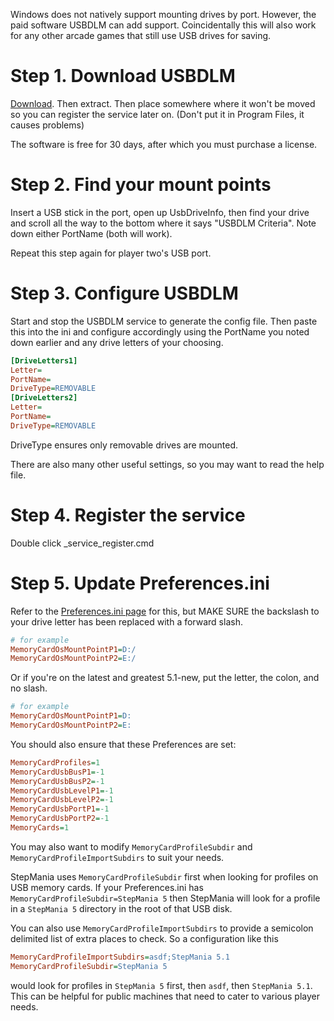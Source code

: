 Windows does not natively support mounting drives by port. However, the paid software USBDLM can add support. Coincidentally this will also work for any other arcade games that still use USB drives for saving.

# Step 1. Download USBDLM
[Download](https://www.uwe-sieber.de/usbdlm_e.html#download). Then extract. Then place somewhere where it won't be moved so you can register the service later on. (Don't put it in Program Files, it causes problems)

The software is free for 30 days, after which you must purchase a license.

# Step 2. Find your mount points
Insert a USB stick in the port, open up UsbDriveInfo, then find your drive and scroll all the way to the bottom where it says "USBDLM Criteria". Note down either PortName (both will work).

Repeat this step again for player two's USB port.

# Step 3. Configure USBDLM
Start and stop the USBDLM service to generate the config file. Then paste this into the ini and configure accordingly using the PortName you noted down earlier and any drive letters of your choosing.
```ini
[DriveLetters1]
Letter=
PortName=
DriveType=REMOVABLE
[DriveLetters2]
Letter=
PortName=
DriveType=REMOVABLE
```
DriveType ensures only removable drives are mounted.

There are also many other useful settings, so you may want to read the help file.

# Step 4. Register the service
Double click _service_register.cmd

# Step 5. Update Preferences.ini

Refer to the [Preferences.ini page](./Preferences.ini) for this, but MAKE SURE the backslash to your drive letter has been replaced with a forward slash.

```ini
# for example
MemoryCardOsMountPointP1=D:/
MemoryCardOsMountPointP2=E:/
```

Or if you're on the latest and greatest 5.1-new, put the letter, the colon, and no slash.

```ini
# for example
MemoryCardOsMountPointP1=D:
MemoryCardOsMountPointP2=E:
```

You should also ensure that these Preferences are set:
```ini
MemoryCardProfiles=1
MemoryCardUsbBusP1=-1
MemoryCardUsbBusP2=-1
MemoryCardUsbLevelP1=-1
MemoryCardUsbLevelP2=-1
MemoryCardUsbPortP1=-1
MemoryCardUsbPortP2=-1
MemoryCards=1
```

You may also want to modify `MemoryCardProfileSubdir` and `MemoryCardProfileImportSubdirs` to suit your needs.  

StepMania uses `MemoryCardProfileSubdir` first when looking for profiles on USB memory cards.  If your Preferences.ini has `MemoryCardProfileSubdir=StepMania 5` then StepMania will look for a profile in a `StepMania 5` directory in the root of that USB disk.

You can also use `MemoryCardProfileImportSubdirs` to provide a semicolon delimited list of extra places to check.  So a configuration like this

```ini
MemoryCardProfileImportSubdirs=asdf;StepMania 5.1
MemoryCardProfileSubdir=StepMania 5
```

would look for profiles in `StepMania 5` first, then `asdf`, then `StepMania 5.1`.  This can be helpful for public machines that need to cater to various player needs.